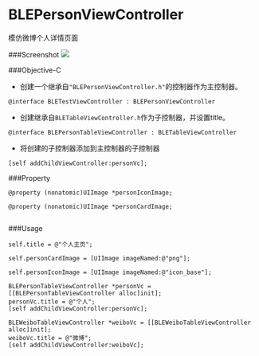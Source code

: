 # BLEPersonViewController
模仿微博个人详情页面

###Screenshot
![](http://a.picphotos.baidu.com/album/s%3D680%3Bq%3D90/sign=f04c4b2792cad1c8d4bbff2f4f051634/279759ee3d6d55fb72f92d2e6a224f4a20a4ddff.jpg)

###Objective-C

* 创建一个继承自`"BLEPersonViewController.h"`的控制器作为主控制器。

```
@interface BLETestViewController : BLEPersonViewController
```

* 创建继承自`BLETableViewController.h`作为子控制器，并设置title。

```
@interface BLEPersonTableViewController : BLETableViewController
```

* 将创建的子控制器添加到主控制器的子控制器

```
[self addChildViewController:personVc];
```




###Property

```
@property (nonatomic)UIImage *personIconImage;

@property (nonatomic)UIImage *personCardImage;


```

###Usage


```   
self.title = @"个人主页";

self.personCardImage = [UIImage imageNamed:@"png"];

self.personIconImage = [UIImage imageNamed:@"icon_base"];

BLEPersonTableViewController *personVc = [[BLEPersonTableViewController alloc]init];
personVc.title = @"个人";
[self addChildViewController:personVc];

BLEWeiboTableViewController *weiboVc = [[BLEWeiboTableViewController alloc]init];
weiboVc.title = @"微博";
[self addChildViewController:weiboVc];
```


	
